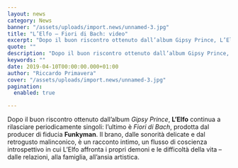 ```yaml
---
layout: news
category: News
banner: "/assets/uploads/import.news/unnamed-3.jpg"
title: "L’Elfo – Fiori di Bach: video"
excerpt: "Dopo il buon riscontro ottenuto dall’album Gipsy Prince, L’Elfo continua a rilasciare periodicamente singoli: l’ultimo è Fiori di Bach, prodotta dal producer di fiducia Funkyman. Il brano, dalle sonorità delicate e dal retrogusto malinconico, è un racconto intimo, un flusso di coscienza introspettivo in cui L’Elfo affronta i propri demoni e le difficoltà della vita [&hellip"
quote: ""
description: "Dopo il buon riscontro ottenuto dall’album Gipsy Prince, L’Elfo continua a rilasciare periodicamente singoli: l’ultimo è Fiori di Bach, prodotta dal producer di fiducia Funkyman. Il brano, dalle sonorità delicate e dal retrogusto malinconico, è un racconto intimo, un flusso di coscienza introspettivo in cui L’Elfo affronta i propri demoni e le difficoltà della vita [&hellip"
keywords: ""
date: 2019-04-10T00:00:00.000+01:00
author: "Riccardo Primavera"
cover: "/assets/uploads/import.news/unnamed-3.jpg"
pagination:
  enabled: true

---
```


Dopo il buon riscontro ottenuto dall’album _Gipsy Prince_, **L’Elfo** continua a rilasciare periodicamente singoli: l’ultimo è _Fiori di Bach_, prodotta dal producer di fiducia **Funkyman**. Il brano, dalle sonorità delicate e dal retrogusto malinconico, è un racconto intimo, un flusso di coscienza introspettivo in cui L’Elfo affronta i propri demoni e le difficoltà della vita – dalle relazioni, alla famiglia, all’ansia artistica.